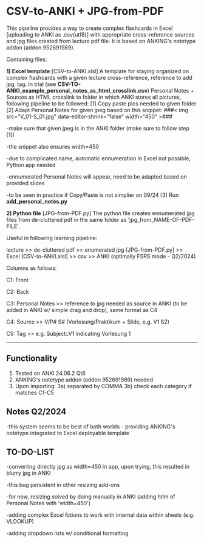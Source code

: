 # CSV-to-ANKI + JPG-from-PDF
This pipeline provides a way to create complex flashcards in Excel [uploading to ANKI as .csv(utf8)] with appropriate cross-reference sources and jpg files created from lecture pdf file. 
It is based on ANKING's notetype addon (addon 952691989). 

Containing files:

**1) Excel template** [CSV-to-ANKI.xlsl]
   A template for staying organized on complex flashcards with a given lecture cross-reference, reference to add jpg, tag. 
   In trial (see **CSV-TO-ANKI_example_personal_notes_as_html_crosslink.csv**) Personal Notes + Sources as HTML crosslink to folder in which ANKI stores all pictures, following pipeline to be followed:
   [1] Copy paste pics needed to given folder
   [2] Adapt Personal Notes for given jpeg based on this snippet:
   ###<
         img src="V_01-S_01.jpg" data-editor-shrink="false" width="450" 
         >###
   
   -make sure that given jpeg is in the ANKI folder  (make sure to follow step [1])
   
   -the snippet also ensures width=450
   
   -due to complicated name, automatic ennumeration in Excel not possible, Python app       needed
   
   -ennumerated Personal Notes will appear, need to be adapted based on provided slides
   
   -to be seen in practice if Copy/Paste is not simplier on 09/24 
   [3] Run **add_personal_notes.py** 
   
**2) Python file** [JPG-from-PDF.py]
The python file creates ennumerated jpg files from de-cluttered pdf in the same folder as 'jpg_from_NAME-OF-PDF-FILE'.

Useful in following learning pipeline:

lecture >> de-cluttered pdf >> enumerated jpg [JPG-from-PDF.py] >> Excel [CSV-to-ANKI.xlsl] >> csv >> ANKI (optimally FSRS mode - Q2/2024)

Columns as follows:

C1: Front

C2: Back

C3: Personal Notes >> reference to jpg needed as source in ANKI (to be added in ANKI w/ simple drag and drop), same format as C4

C4: Source >> V/P# S# (Vorlesung/Praktikum + Slide, e.g. V1 S2)

C5: Tag >> e.g. Subject::V1 indicating Vorlesung 1

*** 

## Functionality
1) Tested on ANKI 24.06.2 Qt6
2) ANKING's notetype addon (addon 952691989) needed
3) Upon importing: 3a) separated by COMMA 3b) check each category if matches C1-C5
## Notes Q2/2024
-this system seems to be best of both worlds - providing  ANKING's notetype integrated to Excel deployable template

## TO-DO-LIST
-converting directly jpg as width=450 in app, upon trying, this resulted in blurry jpg in ANKI

-this bug persistent in other resizing add-ons 

-for now, resizing solved by doing manually in ANKI (adding htlm of Personal Notes with 'width=450')

-adding complex Excel fctions to work with internal data within sheets (e.g. VLOOKUP)

-adding dropdown lists w/ conditional formatting 

